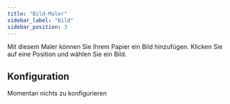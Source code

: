 ```yaml
---
title: "Bild-Maler"
sidebar_label: "Bild"
sidebar_position: 3
---
```


Mit diesem Maler können Sie Ihrem Papier ein Bild hinzufügen. Klicken Sie auf eine Position und wählen Sie ein Bild.

## Konfiguration

Momentan nichts zu konfigurieren
